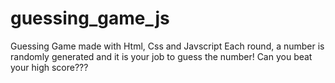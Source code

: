 # guessing_game_js

Guessing Game made with Html, Css and Javscript
Each round, a number is randomly generated and it is your job to guess the number!
Can you beat your high score???

